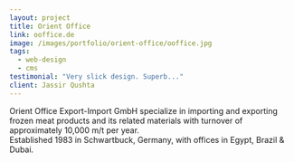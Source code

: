 ```yaml
---
layout: project
title: Orient Office
link: ooffice.de
image: /images/portfolio/orient-office/ooffice.jpg
tags:
  - web-design
  - cms
testimonial: "Very slick design. Superb..."
client: Jassir Qushta
---
```


Orient Office Export-Import GmbH specialize in importing and exporting frozen meat products and its related materials with turnover of approximately 10,000 m/t per year.  
Established 1983 in Schwartbuck, Germany, with offices in Egypt, Brazil & Dubai.
